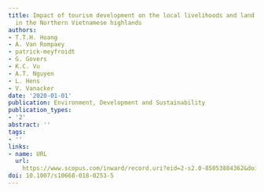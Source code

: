 ```yaml
---
title: Impact of tourism development on the local livelihoods and land cover change
  in the Northern Vietnamese highlands
authors:
- T.T.H. Hoang
- A. Van Rompaey
- patrick-meyfroidt
- G. Govers
- K.C. Vu
- A.T. Nguyen
- L. Hens
- V. Vanacker
date: '2020-01-01'
publication: Environment, Development and Sustainability
publication_types:
- '2'
abstract: ''
tags:
- ''
links:
- name: URL
  url: 
    https://www.scopus.com/inward/record.uri?eid=2-s2.0-85053884362&doi=10.1007%2fs10668-018-0253-5&partnerID=40&md5=aadf1d483d6e3bb8a99375140e336056
doi: 10.1007/s10668-018-0253-5
---
```

